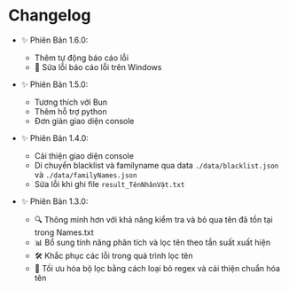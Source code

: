 # Changelog

-   ✨ Phiên Bản 1.6.0:

    -   Thêm tự động báo cáo lỗi
    -   🐛 Sửa lỗi báo cáo lỗi trên Windows

-   ✨ Phiên Bản 1.5.0:

    -   Tương thích với Bun
    -   Thêm hỗ trợ python
    -   Đơn giản giao diện console

-   ✨ Phiên Bản 1.4.0:

    -   Cải thiện giao diện console
    -   Di chuyển blacklist và familyname qua data `./data/blacklist.json` và `./data/familyNames.json`
    -   Sửa lỗi khi ghi file `result_TênNhânVật.txt`

-   ✨ Phiên Bản 1.3.0:
    -   🔍 Thông minh hơn với khả năng kiểm tra và bỏ qua tên đã tồn tại trong Names.txt
    -   📊 Bổ sung tính năng phân tích và lọc tên theo tần suất xuất hiện
    -   🛠️ Khắc phục các lỗi trong quá trình lọc tên
    -   🎯 Tối ưu hóa bộ lọc bằng cách loại bỏ regex và cải thiện chuẩn hóa tên
